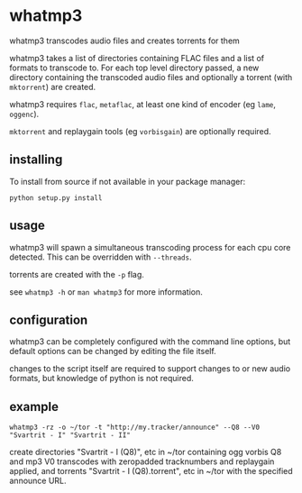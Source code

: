 # whatmp3

whatmp3 transcodes audio files and creates torrents for them

whatmp3 takes a list of directories containing FLAC files and
a list of formats to transcode to. For each top level directory passed,
a new directory containing the transcoded audio files and optionally
a torrent (with `mktorrent`) are created.

whatmp3 requires `flac`, `metaflac`, at least one kind of encoder (eg
`lame`, `oggenc`).

`mktorrent` and replaygain tools (eg `vorbisgain`) are optionally
required.

## installing

To install from source if not available in your package manager:

	python setup.py install

## usage

whatmp3 will spawn a simultaneous transcoding process for each cpu core
detected. This can be overridden with `--threads`.

torrents are created with the `-p` flag.

see `whatmp3 -h` or `man whatmp3` for more information.

## configuration

whatmp3 can be completely configured with the command line options, but
default options can be changed by editing the file itself.

changes to the script itself are required to support changes to or new
audio formats, but knowledge of python is not required.

## example

	whatmp3 -rz -o ~/tor -t "http://my.tracker/announce" --Q8 --V0 "Svartrit - I" "Svartrit - II"

create directories "Svartrit - I (Q8)", etc in ~/tor containing
ogg vorbis Q8 and mp3 V0 transcodes with zeropadded tracknumbers and
replaygain applied, and torrents "Svartrit - I (Q8).torrent", etc in
~/tor with the specified announce URL.
